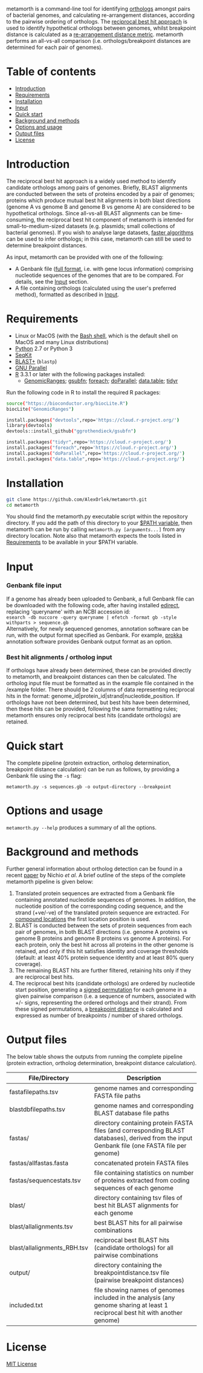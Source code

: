 metamorth is a command-line tool for identifying [orthologs](https://en.wikipedia.org/wiki/Sequence_homology#Orthology) amongst pairs of bacterial genomes, and calculating re-arrangement distances, according to the pairwise ordering of orthologs. The [reciprocal best hit approach](https://www.ncbi.nlm.nih.gov/pubmed/23160176) is used to identify hypothetical orthologs between genomes, whilst breakpoint distance is calculated as a [re-arrangement distance metric](https://cse.sc.edu/~jtang/mage.pdf). metamorth performs an all-vs-all comparison (i.e. orthologs/breakpoint distances are determined for each pair of genomes).


# Table of contents

* [Introduction](#Introduction)
* [Requirements](#Requirements)
* [Installation](#Installation)
* [Input](#Input)
* [Quick start](#Quick-start)
* [Background and methods](#Background-and-methods)
* [Options and usage](#Options-and-usage)
* [Output files](#Output-files)
* [License](#License)



# Introduction

The reciprocal best hit approach is a widely used method to identify candidate orthologs among pairs of genomes. Briefly, BLAST alignments are conducted between the sets of proteins encoded by a pair of genomes; proteins which produce mutual best hit alignments in both blast directions (genome A vs genome B and genome B vs genome A) are considered to be hypothetical orthologs. Since all-vs-all BLAST alignments can be time-consuming, the reciprocal best hit component of metamorth is intended for small-to-medium-sized datasets (e.g. plasmids; small collections of bacterial genomes). If you wish to analyse large datasets, [faster algorithms](https://journals.plos.org/plosone/article?id=10.1371/journal.pone.0101850) can be used to infer orthologs; in this case, metamorth can still be used to determine breakpoint distances. 

As input, metamorth can be provided with one of the following:

* A Genbank file ([full format](https://widdowquinn.github.io/2018-03-06-ibioic/01-introduction/02-annotation.html), i.e. with gene locus information) comprising nucleotide sequences of the genomes that are to be compared. For details, see the [Input](#Input) section.
* A file containing orthologs (calculated using the user's preferred method), formatted as described in [Input](#Input).


# Requirements

* Linux or MacOS (with the [Bash shell](https://en.wikibooks.org/wiki/Bash_Shell_Scripting#What_is_Bash?), which is the default shell on MacOS and many Linux distributions)
* [Python](https://www.python.org/) 2.7 or Python 3
* [SeqKit](https://github.com/shenwei356/seqkit)
* [BLAST+](https://www.ncbi.nlm.nih.gov/books/NBK279690/) (`blastp`)
* [GNU Parallel](https://www.gnu.org/software/parallel/)
* [R](https://www.r-project.org/) 3.3.1 or later with the following packages installed:
    * [GenomicRanges](https://bioconductor.org/packages/release/bioc/html/GenomicRanges.html); [gsubfn](https://cran.r-project.org/web/packages/gsubfn/index.html); [foreach](https://cran.r-project.org/web/packages/foreach/index.html); [doParallel](https://cran.r-project.org/web/packages/doParallel/index.html); [data.table](https://cran.r-project.org/web/packages/data.table/index.html); [tidyr](https://cran.r-project.org/web/packages/tidyr/index.html)<br>

Run the following code in R to install the required R packages:<br>
```bash
source("https://bioconductor.org/biocLite.R")
biocLite("GenomicRanges")

install.packages("devtools",repo='https://cloud.r-project.org/')
library(devtools)
devtools::install_github("ggrothendieck/gsubfn")

install.packages("tidyr",repo='https://cloud.r-project.org/')
install.packages("foreach",repo='https://cloud.r-project.org/')
install.packages("doParallel",repo='https://cloud.r-project.org/')
install.packages("data.table",repo='https://cloud.r-project.org/')
```

# Installation

```bash
git clone https://github.com/AlexOrlek/metamorth.git
cd metamorth
```
You should find the metamorth.py executable script within the repository directory. If you add the path of this directory to your [$PATH variable](https://www.computerhope.com/issues/ch001647.htm), then metamorth can be run by calling `metamorth.py [`*`arguments...`*`]` from any directory location. Note also that metamorth expects the tools listed in [Requirements](#Requirements) to be available in your $PATH variable.

# Input

### Genbank file input

If a genome has already been uploaded to Genbank, a full Genbank file can be downloaded with the following code, after having installed [edirect](https://www.ncbi.nlm.nih.gov/books/NBK179288/), replacing 'queryname' with an NCBI accession id:<br>
`esearch -db nuccore -query queryname | efetch -format gb -style withparts > sequence.gb`<br>
Alternatively, for newly sequenced genomes, annotation software can be run, with the output format specified as Genbank. For example, [prokka](https://github.com/tseemann/prokka) annotation software provides Genbank output format as an option.


### Best hit alignments / ortholog input

If orthologs have already been determined, these can be provided directly to metamorth, and breakpoint distances can then be calculated. The ortholog input file must be formatted as in the example file contained in the /example folder. There should be 2 columns of data representing reciprocal hits in the format: genome_id|protein_id|strand|nucleotide_position. If orthologs have not been determined, but best hits have been determined, then these hits can be provided, following the same formatting rules; metamorth ensures only reciprocal best hits (candidate orthologs) are retained.


# Quick start

The complete pipeline (protein extraction, ortholog determination, breakpoint distance calculation) can be run as follows, by providing a Genbank file using the `-s` flag:

`metamorth.py -s sequences.gb -o output-directory --breakpoint`



# Options and usage

`metamorth.py --help` produces a summary of all the options.


# Background and methods

Further general information about ortholog detection can be found in a recent [paper](https://www.ncbi.nlm.nih.gov/pmc/articles/PMC5674930/) by Nichio _et al_. A brief outline of the steps of the complete metamorth pipeline is given below:

1. Translated protein sequences are extracted from a Genbank file containing annotated nucleotide sequences of genomes. In addition, the nucleotide position of the corresponding coding sequence, and the strand (+ve/-ve) of the translated protein sequence are extracted. For [compound locations](http://biopython.org/DIST/docs/tutorial/Tutorial.html#htoc39) the first location position is used.
2. BLAST is conducted between the sets of protein sequences from each pair of genomes, in both BLAST directions (i.e. genome A proteins vs genome B proteins and genome B proteins vs genome A proteins). For each protein, only the best hit across all proteins in the other genome is retained, and only if this hit satisfies identity and coverage thresholds (default: at least 40% protein sequence identity and at least 80% query coverage).
3. The remaining BLAST hits are further filtered, retaining hits only if they are reciprocal best hits.
4. The reciprocal best hits (candidate orthologs) are ordered by nucleotide start position, generating a [signed permutation](http://rosalind.info/glossary/signed-permutation/) for each genome in a given pairwise comparison (i.e. a sequence of numbers, associated with +/- signs, representing the ordered orthologs and their strand). From these signed permutations, a [breakpoint distance](https://www.liebertpub.com/doi/abs/10.1089/cmb.1998.5.555) is calculated and expressed as number of breakpoints / number of shared orthologs.



# Output files

The below table shows the outputs from running the complete pipeline (protein extraction, ortholog determination, breakpoint distance calculation).

File/Directory               | Description
---------------------------- | -------------------------------------------------------------------------------------------------
fastafilepaths.tsv	     | genome names and corresponding FASTA file paths
blastdbfilepaths.tsv	     | genome names and corresponding BLAST database file paths
fastas/                      | directory containing protein FASTA files (and corresponding BLAST databases), derived from the input Genbank file (one FASTA file per genome)
fastas/allfastas.fasta       | concatenated protein FASTA files
fastas/sequencestats.tsv     | file containing statistics on number of proteins extracted from coding sequences of each genome
blast/                       | directory containing tsv files of best hit BLAST alignments for each genome
blast/allalignments.tsv      | best BLAST hits for all pairwise combinations
blast/allalignments_RBH.tsv  | reciprocal best BLAST hits (candidate orthologs) for all pairwise combinations
output/                      | directory containing the breakpointdistance.tsv file (pairwise breakpoint distances)
included.txt                 | file showing names of genomes included in the analysis (any genome sharing at least 1 reciprocal best hit with another genome)



# License

[MIT License](https://en.wikipedia.org/wiki/MIT_License)
